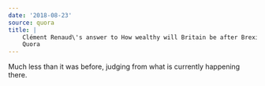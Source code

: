 ```yaml
---
date: '2018-08-23'
source: quora
title: |
    Clément Renaud\'s answer to How wealthy will Britain be after Brexit? -
    Quora
---
```


Much less than it was before, judging from what is currently happening
there.
